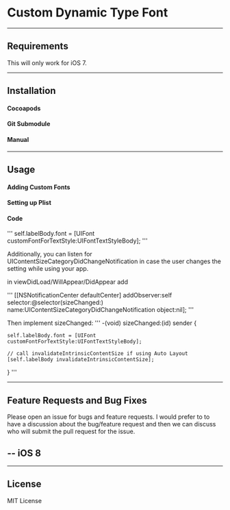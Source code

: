 Custom Dynamic Type Font
=====================

----------
Requirements
----------
This will only work for iOS 7.

----------
Installation
----------
#### Cocoapods
#### Git Submodule
#### Manual

---------
Usage
---------

#### Adding Custom Fonts
#### Setting up Plist
#### Code
'''
self.labelBody.font = [UIFont customFontForTextStyle:UIFontTextStyleBody];
'''

Additionally, you can listen for UIContentSizeCategoryDidChangeNotification in case the user changes the setting while using your app.

in viewDidLoad/WillAppear/DidAppear add

'''
[[NSNotificationCenter defaultCenter] addObserver:self
                                             selector:@selector(sizeChanged:)
                                                 name:UIContentSizeCategoryDidChangeNotification
                                               object:nil];
'''

Then implement sizeChanged:
'''
-(void) sizeChanged:(id) sender {

    self.labelBody.font = [UIFont customFontForTextStyle:UIFontTextStyleBody];
    
    // call invalidateIntrinsicContentSize if using Auto Layout
    [self.labelBody invalidateIntrinsicContentSize];
}
'''




---------
Feature Requests and Bug Fixes
---------
Please open an issue for bugs and feature requests. I would prefer to to have a discussion about the bug/feature request and then we can discuss who will submit the pull request for the issue.

--
iOS 8
--


---------
License
---------
MIT License

